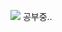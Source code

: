 <img src="https://img.shields.io/badge/Spring-6DB33F?style=for-the-badge&logo=spring&logoColor=white"> 공부중..
